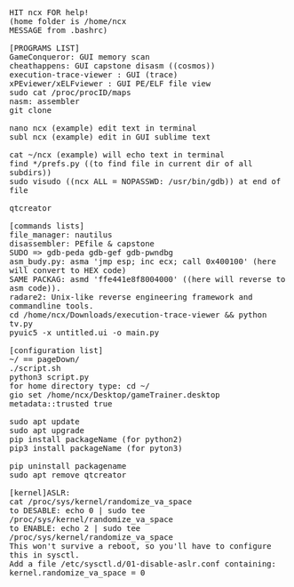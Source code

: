 <pre style="white-space: pre-wrap;">

HIT ncx FOR help!
(home folder is /home/ncx 
MESSAGE from .bashrc)

[PROGRAMS LIST]
GameConqueror: GUI memory scan
cheathappens: GUI capstone disasm ((cosmos))
execution-trace-viewer : GUI (trace)
xPEviewer/xELFviewer : GUI PE/ELF file view
sudo cat /proc/procID/maps
nasm: assembler
git clone <link>

nano ncx (example) edit text in terminal
subl ncx (example) edit in GUI sublime text

cat ~/ncx (example) will echo text in terminal
find */prefs.py ((to find file in current dir of all subdirs))
sudo visudo ((ncx ALL = NOPASSWD: /usr/bin/gdb)) at end of file

qtcreator

[commands lists]
file_manager: nautilus
disassembler: PEfile & capstone
SUDO => gdb-peda gdb-gef gdb-pwndbg
asm_budy.py: asma 'jmp esp; inc ecx; call 0x400100' (here will convert to HEX code)
SAME PACKAG: asmd 'ffe441e8f8004000' ((here will reverse to asm code)).
radare2: Unix-like reverse engineering framework and commandline tools.
cd /home/ncx/Downloads/execution-trace-viewer && python tv.py
pyuic5 -x untitled.ui -o main.py

[configuration list]
~/ == pageDown/
./script.sh
python3 script.py
for home directory type: cd ~/
gio set /home/ncx/Desktop/gameTrainer.desktop metadata::trusted true

sudo apt update
sudo apt upgrade
pip install packageName (for python2)
pip3 install packageName (for pyton3)

pip uninstall packagename
sudo apt remove qtcreator

[kernel]ASLR:
cat /proc/sys/kernel/randomize_va_space
to DESABLE: echo 0 | sudo tee /proc/sys/kernel/randomize_va_space
to ENABLE: echo 2 | sudo tee /proc/sys/kernel/randomize_va_space
This won't survive a reboot, so you'll have to configure this in sysctl. 
Add a file /etc/sysctl.d/01-disable-aslr.conf containing:
kernel.randomize_va_space = 0

  
</pre>
